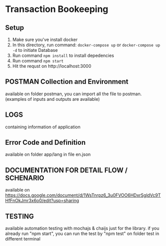 Transaction Bookeeping
==============

Setup
------------
1. Make sure you've install docker
2. In this directory, run command: `docker-compose up` or `docker-compose up -d` to initiate Database
3. Run command `npm install` to install depedencies
4. Run command `npm start`
5. Hit the requst on http://localhost:3000

POSTMAN Collection and Environment
------------
available on folder postman, you can import all the file to postman. (examples of inputs and outputs are available)

LOGS
------------
containing information of application

Error Code and Definition
------------
available on folder app/lang in file en.json

DOCUMENTATION FOR DETAIL FLOW / SCHENARIO
------------
available on https://docs.google.com/document/d/1WsTnrpz6_3u0FVOO6HDxrSgldVc9THfFnOkJmr3x6o0/edit?usp=sharing

TESTING
-----------
available automation testing with mochajs & chaijs just for the library. if you already run "npm start", you can run
the test by "npm test" on folder test in different terminal